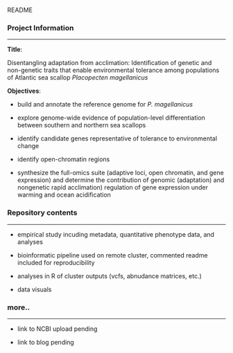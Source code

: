 README

### Project Information
---

**Title**:

Disentangling adaptation from acclimation: Identification of genetic and non-genetic traits that enable environmental tolerance among populations of Atlantic sea scallop *Placopecten magellanicus*


**Objectives**:

- build and annotate the reference genome for *P. magellanicus*

- explore genome-wide evidence of population-level differentiation between southern and northern sea scallops

- identify candidate genes representative of tolerance to environmental change

- identify open-chromatin regions

- synthesize the full-omics suite (adaptive loci, open chromatin, and gene expression) and determine the contribution of genomic (adaptation) and nongenetic rapid acclimation) regulation of gene expression under warming and ocean acidification


### Repository contents
---

- empirical study incuding metadata, quantitative phenotype data, and analyses

- bioinformatic pipeline used on remote cluster, commented readme included for reproducibility

- analyses in R of cluster outputs (vcfs, abnudance matrices, etc.) 

- data visuals


### more..
---

- link to NCBI upload pending

- link to blog pending
